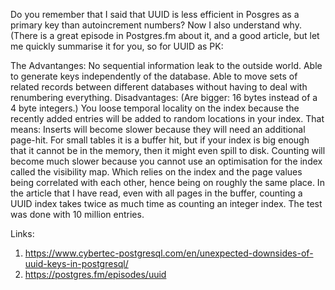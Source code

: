 Do you remember that I said that UUID is less efficient in Posgres as a primary key than autoincrement numbers? Now I also understand why.
(There is a great episode in Postgres.fm about it, and a good article, but let me quickly summarise it for you, so for UUID as PK:
 
The Advantanges:
No sequential information leak to the outside world.
Able to generate keys independently of the database.
Able to move sets of related records between different databases without having to deal with renumbering everything.
Disadvantages:
(Are bigger: 16 bytes instead of a 4 byte integers.)
You loose temporal locality on the index because the recently added entries will be added to random locations in your index. That means:
Inserts will become slower because they will need an additional page-hit. For small tables it is a buffer hit, but if your index is big enough that it cannot be in the memory, then it might even spill to disk. 
Counting will become much slower because you cannot use an optimisation for the index called the visibility map. Which relies on the index and the page values being correlated with each other, hence being on roughly the same place. In the article that I have read, even with all pages in the buffer, counting a UUID index takes twice as much time as counting an integer index. The test was done with 10 million entries.

Links:
1. https://www.cybertec-postgresql.com/en/unexpected-downsides-of-uuid-keys-in-postgresql/
2. https://postgres.fm/episodes/uuid
